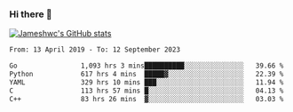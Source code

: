 ### Hi there 👋

[![Jameshwc's GitHub stats](https://github-readme-stats.vercel.app/api?username=jameshwc)](https://github.com/anuraghazra/github-readme-stats)

<!--START_SECTION:waka-->

```txt
From: 13 April 2019 - To: 12 September 2023

Go                1,093 hrs 3 mins██████████░░░░░░░░░░░░░░░   39.66 %
Python            617 hrs 4 mins  █████▓░░░░░░░░░░░░░░░░░░░   22.39 %
YAML              329 hrs 10 mins ███░░░░░░░░░░░░░░░░░░░░░░   11.94 %
C                 113 hrs 57 mins █░░░░░░░░░░░░░░░░░░░░░░░░   04.13 %
C++               83 hrs 26 mins  ▓░░░░░░░░░░░░░░░░░░░░░░░░   03.03 %
```

<!--END_SECTION:waka-->
